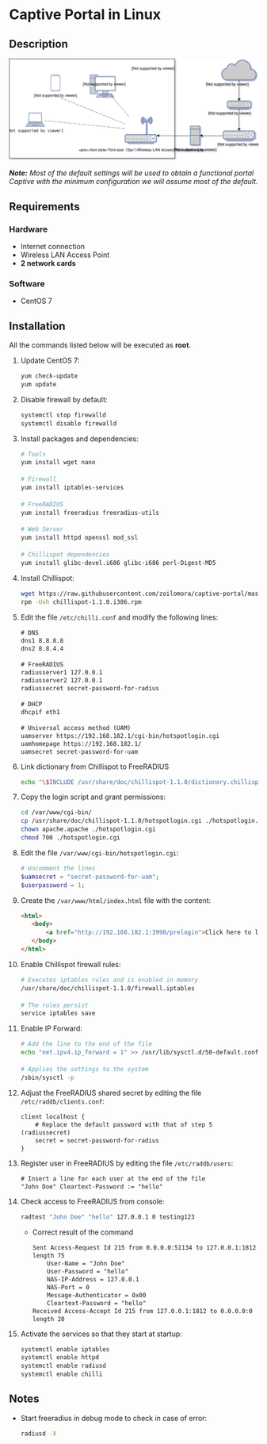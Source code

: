 # Captive Portal in Linux

## Description

![Result diagram](./draw-io.svg)

***Note:** Most of the default settings will be used to obtain a functional portal Captive with the minimum configuration
we will assume most of the default.*

## Requirements

### Hardware
- Internet connection
- Wireless LAN Access Point
- **2 network cards**

### Software
- CentOS 7

## Installation

All the commands listed below will be executed as **root**.

1. Update CentOS 7:
    ```bash
    yum check-update
    yum update
    ```

2. Disable firewall by default:
    ```bash
    systemctl stop firewalld
    systemctl disable firewalld
    ```

3. Install packages and dependencies:
    ```bash
    # Tools
    yum install wget nano
 
    # Firewall
    yum install iptables-services
 
    # FreeRADIUS
    yum install freeradius freeradius-utils
 
    # Web Server
    yum install httpd openssl mod_ssl
 
    # Chillispot dependencies
    yum install glibc-devel.i686 glibc-i686 perl-Digest-MD5
    ```

4. Install Chillispot:
    ```bash
    wget https://raw.githubusercontent.com/zoilomora/captive-portal/master/chillispot-1.1.0.i386.rpm
    rpm -Uvh chillispot-1.1.0.i386.rpm
    ```

5. Edit the file ``/etc/chilli.conf`` and modify the following lines:
    ```apacheconfig
    # DNS
    dns1 8.8.8.8
    dns2 8.8.4.4
 
    # FreeRADIUS
    radiusserver1 127.0.0.1
    radiusserver2 127.0.0.1
    radiussecret secret-password-for-radius
 
    # DHCP
    dhcpif eth1
 
    # Universal access method (UAM)
    uamserver https://192.168.182.1/cgi-bin/hotspotlogin.cgi
    uamhomepage https://192.168.182.1/
    uamsecret secret-password-for-uam
    ```

6. Link dictionary from Chillispot to FreeRADIUS
    ```bash
    echo "\$INCLUDE /usr/share/doc/chillispot-1.1.0/dictionary.chillispot" >> /etc/raddb/dictionary
    ```

7. Copy the login script and grant permissions:
    ```bash
    cd /var/www/cgi-bin/
    cp /usr/share/doc/chillispot-1.1.0/hotspotlogin.cgi ./hotspotlogin.cgi
    chown apache.apache ./hotspotlogin.cgi
    chmod 700 ./hotspotlogin.cgi
    ```

8. Edit the file ``/var/www/cgi-bin/hotspotlogin.cgi``:
    ```php
    # Uncomment the lines
    $uamsecret = "secret-password-for-uam";
    $userpassword = 1;
    ```

9. Create the ``/var/www/html/index.html`` file with the content:
    ```html
    <html>
       <body>
           <a href="http://192.168.182.1:3990/prelogin">Click here to login</a>
       </body>
    </html>
    ```

10. Enable Chillispot firewall rules:
    ```bash
    # Executes iptables rules and is enabled in memory
    /usr/share/doc/chillispot-1.1.0/firewall.iptables
 
    # The rules persist
    service iptables save
    ```

11. Enable IP Forward:
    ```bash
    # Add the line to the end of the file
    echo "net.ipv4.ip_forward = 1" >> /usr/lib/sysctl.d/50-default.conf
 
    # Applies the settings to the system
    /sbin/sysctl -p
    ```

12. Adjust the FreeRADIUS shared secret by editing the file ``/etc/raddb/clients.conf``:
    ```nginx
    client localhost {
        # Replace the default password with that of step 5 (radiussecret)
        secret = secret-password-for-radius
    }
    ```

13. Register user in FreeRADIUS by editing the file ``/etc/raddb/users``:
    ```
    # Insert a line for each user at the end of the file
    "John Doe" Cleartext-Password := "hello"
    ```

14. Check access to FreeRADIUS from console:
    ```bash
    radtest "John Doe" "hello" 127.0.0.1 0 testing123
    ```

    - Correct result of the command
        ```
        Sent Access-Request Id 215 from 0.0.0.0:51134 to 127.0.0.1:1812 length 75
        	User-Name = "John Doe"
        	User-Password = "hello"
        	NAS-IP-Address = 127.0.0.1
        	NAS-Port = 0
        	Message-Authenticator = 0x00
        	Cleartext-Password = "hello"
        Received Access-Accept Id 215 from 127.0.0.1:1812 to 0.0.0.0:0 length 20
        ```

15. Activate the services so that they start at startup:
    ```bash
    systemctl enable iptables
    systemctl enable httpd
    systemctl enable radiusd
    systemctl enable chilli
    ```

## Notes

- Start freeradius in debug mode to check in case of error:
    ```bash
    radiusd -X
    ```
